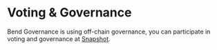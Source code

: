 # Voting & Governance

Bend Governance is using off-chain governance, you can participate in voting and governance at [Snapshot](https://snapshot.org/#/benddao.eth).
